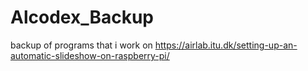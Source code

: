 # Alcodex_Backup
backup of programs that i work on
https://airlab.itu.dk/setting-up-an-automatic-slideshow-on-raspberry-pi/
